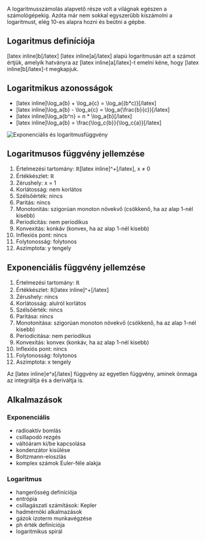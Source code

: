 A logaritmusszámolás alapvető része volt a világnak egészen a számológépekig. Azóta már nem sokkal egyszerűbb kiszámolni a logaritmust, elég 10-es alapra hozni és beütni a gépbe.

## Logaritmus definíciója

[latex inline]b[/latex] [latex inline]a[/latex] alapú logaritmusán azt a számot értjük, amelyik hatványra az [latex inline]a[/latex]-t emelni kéne, hogy [latex inline]b[/latex]-t megkapjuk.

## Logaritmikus azonosságok

 - [latex inline]\log_a{b} + \log_a{c} = \log_a{(b*c)}[/latex]
 - [latex inline]\log_a{b} - \log_a{c} = \log_a{\frac{b}{c}}[/latex]
 - [latex inline]\log_a{b^n} = n * \log_a{b}[/latex]
 - [latex inline]\log_a{b} = \frac{\log_c{b}}{\log_c{a}}[/latex]

![Exponenciális és logaritmusfüggvény](http://i.imgur.com/sZpeWmV.png)

## Logaritmusos függvény jellemzése

1. Értelmezési tartomány: ℝ[latex inline]^+[/latex], x ≠ 0
2. Értékkészlet: ℝ
3. Zérushely: x = 1
4. Korlátosság: nem korlátos
5. Szélsőérték: nincs
6. Paritás: nincs
7. Monotonitás: szigorúan monoton növekvő (csökkenő, ha az alap 1-nél kisebb)
8. Periodicitás: nem periodikus
9. Konvexitás: konkáv (konvex, ha az alap 1-nél kisebb)
10. Inflexiós pont: nincs
11. Folytonosság: folytonos
12. Aszimptota: y tengely

## Exponenciális függvény jellemzése

1. Értelmezési tartomány: ℝ
2. Értékkészlet: ℝ[latex inline]^+[/latex]
3. Zérushely: nincs
4. Korlátosság: alulról korlátos
5. Szélsőérték: nincs
6. Paritása: nincs
7. Monotonitása: szigorúan monoton növekvő (csökkenő, ha az alap 1-nél kisebb)
8. Periodicitása: nem periodikus
9. Konvexitás: konvex (konkáv, ha az alap 1-nél kisebb)
10. Inflexiós pont: nincs
11. Folytonosság: folytonos
12. Aszimptota: x tengely

Az [latex inline]e^x[/latex] függvény az egyetlen függvény, aminek önmaga az integráltja és a deriváltja is.

## Alkalmazások

### Exponenciális

 - radioaktív bomlás
 - csillapodó rezgés
 - váltóáram ki/be kapcsolása
 - kondenzátor kisülése
 - Boltzmann-eloszlás
 - komplex számok Euler-féle alakja

### Logaritmus

 - hangerősség definíciója
 - entrópia
 - csillagászati számítások: Kepler
 - hadmérnöki alkalmazások
 - gázok izoterm munkavégzése
 - ph érték definíciója
 - logaritmikus spirál
